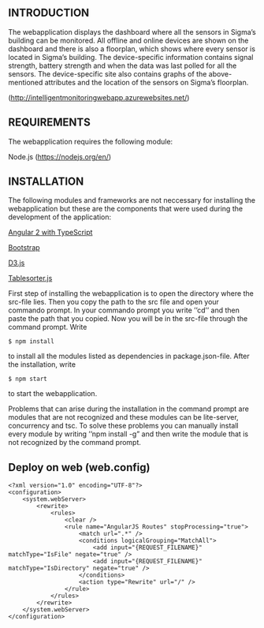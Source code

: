 INTRODUCTION
-----------------------------------------------------------------------------------------------------------------------------------------
The webapplication displays the dashboard where all the sensors in Sigma’s building can be monitored. All offline and online devices are shown on the dashboard and there is also a floorplan, which shows where every sensor is located in Sigma’s building. The device-specific information contains signal strength, battery strength and when the data was last polled for all the sensors. The device-specific site also contains graphs of the above-mentioned attributes and the location of the sensors on Sigma’s floorplan.

(http://intelligentmonitoringwebapp.azurewebsites.net/)


REQUIREMENTS
------------------------------------------------------------------------------------------------------------------------------------------
The webapplication requires the following module:

Node.js (https://nodejs.org/en/)


INSTALLATION
------------------------------------------------------------------------------------------------------------------------------------------
The following modules and frameworks are not neccessary for installing the webapplication but these are the components that were used during the development of the application:

[Angular 2 with TypeScript](https://angular.io)

[Bootstrap](http://getbootstrap.com)

[D3.js](https://d3js.org)

[Tablesorter.js](http://tablesorter.com/docs/)

First step of installing the webapplication is to open the directory where the src-file lies. Then you copy the path to the src file and open your commando prompt. In your commando prompt you write ’’cd’’ and then paste the path that you copied. Now you will be in the src-file through the command prompt. Write 
```
$ npm install
```
to install all the modules listed as dependencies in package.json-file. After the installation, write 

```
$ npm start
```

to start the webapplication. 

Problems that can arise during the installation in the command prompt are modules that are not recognized and these modules can be lite-server, concurrency and tsc. To solve these problems you can manually install every module by writing ’’npm install -g” and then write the module that is not recognized by the command prompt.

Deploy on web (web.config)
------------------------------------------------------------------------------------------------------------------------------------------
```
<?xml version="1.0" encoding="UTF-8"?>
<configuration>
    <system.webServer>
        <rewrite>
            <rules>
                <clear />
                <rule name="AngularJS Routes" stopProcessing="true">
                    <match url=".*" />
                    <conditions logicalGrouping="MatchAll">
                        <add input="{REQUEST_FILENAME}" matchType="IsFile" negate="true" />
                        <add input="{REQUEST_FILENAME}" matchType="IsDirectory" negate="true" />
                    </conditions>
                    <action type="Rewrite" url="/" />
                </rule>
            </rules>
        </rewrite>
    </system.webServer>
</configuration>
```
